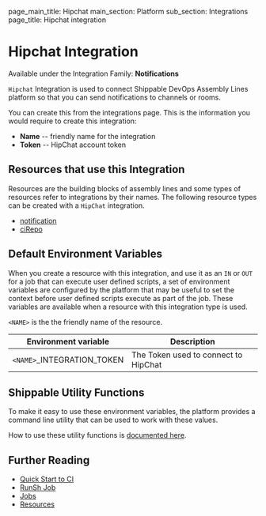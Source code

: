 page_main_title: Hipchat
main_section: Platform
sub_section: Integrations
page_title: Hipchat integration

# Hipchat Integration

Available under the Integration Family: **Notifications**

`Hipchat` Integration is used to connect Shippable DevOps Assembly Lines platform so that you can send notifications to channels or rooms.

You can create this from the integrations page. This is the information you would require to create this integration:

* **Name** -- friendly name for the integration
* **Token** -- HipChat account token

## Resources that use this Integration
Resources are the building blocks of assembly lines and some types of resources refer to integrations by their names. The following resource types can be created with a `HipChat` integration.

* [notification](/platform/workflow/resource/notification)
* [ciRepo](/platform/workflow/resource/cirepo)

## Default Environment Variables
When you create a resource with this integration, and use it as an `IN` or `OUT` for a job that can execute user defined scripts, a set of environment variables are configured by the platform that may be useful to set the context before user defined scripts execute as part of the job. These variables are available when a resource with this integration type is used.

`<NAME>` is the the friendly name of the resource.

| Environment variable						| Description                         |
| ------------- 								|------------------------------------ |
| `<NAME>`\_INTEGRATION\_TOKEN			| The Token used to connect to HipChat |

## Shippable Utility Functions
To make it easy to use these environment variables, the platform provides a command line utility that can be used to work with these values.

How to use these utility functions is [documented here](/platform/tutorial/workflow/using-shipctl).

## Further Reading
* [Quick Start to CI](/getting-started/ci-sample)
* [RunSh Job](/platform/workflow/job/runsh)
* [Jobs](/platform/workflow/job/overview)
* [Resources](/platform/workflow/resource/overview)
